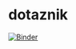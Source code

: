 # dotaznik


[![Binder](https://mybinder.org/badge_logo.svg)](https://mybinder.org/v2/gh/Spookycek/dotaznik_app/HEAD?urlpath=%2Fvoila%2Frender%2FHlavny.ipynb)

